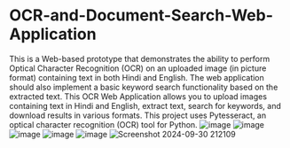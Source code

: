# OCR-and-Document-Search-Web-Application

This is a Web-based prototype that demonstrates the ability to perform Optical Character Recognition (OCR) on an uploaded image (in picture format) containing text in both Hindi and English. The web application should also implement a basic keyword search functionality based on the extracted text.
This OCR Web Application allows you to upload images containing text in Hindi and English, extract text, search for keywords, and download results in various formats. This project uses Pytesseract, an optical character recognition (OCR) tool for Python.
![image](https://github.com/user-attachments/assets/26e9ba84-da14-4b35-a5cb-a6f03bdbe518)
![image](https://github.com/user-attachments/assets/7978c3ca-9f7c-4802-90c8-51e4bc73e604)
![image](https://github.com/user-attachments/assets/65fa608e-23bb-46bf-ab9b-bb835d095b16)
![image](https://github.com/user-attachments/assets/ab307c11-deae-4a6d-9f10-64b643c793c7)
![image](https://github.com/user-attachments/assets/da127dea-bd6a-4799-82f3-56c87150daba)
![Screenshot 2024-09-30 212109](https://github.com/user-attachments/assets/ab9f94e4-4a12-441c-8071-d6cca8f89a4a)
